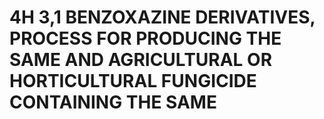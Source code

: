 # 4H 3,1 BENZOXAZINE DERIVATIVES, PROCESS FOR PRODUCING THE SAME AND AGRICULTURAL OR HORTICULTURAL FUNGICIDE CONTAINING THE SAME